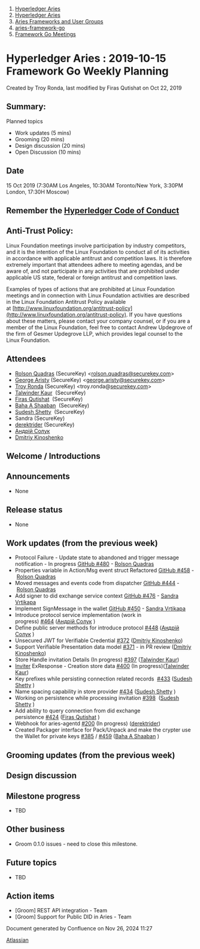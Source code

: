 1. [Hyperledger Aries](index.html)
2. [Hyperledger Aries](Hyperledger-Aries_18481154.html)
3. [Aries Frameworks and User Groups](Aries-Frameworks-and-User-Groups_18481290.html)
4. [aries-framework-go](aries-framework-go_18481606.html)
5. [Framework Go Meetings](Framework-Go-Meetings_18482076.html)

# Hyperledger Aries : 2019-10-15 Framework Go Weekly Planning

Created by Troy Ronda, last modified by Firas Qutishat on Oct 22, 2019

## Summary:

Planned topics

- Work updates (5 mins)
- Grooming (20 mins)
- Design discussion (20 mins)
- Open Discussion (10 mins)

## Date

15 Oct 2019 (7:30AM Los Angeles, 10:30AM Toronto/New York, 3:30PM London, 17:30H Moscow)

## Remember the [Hyperledger Code of Conduct](https://lf-hyperledger.atlassian.net/wiki/display/HYP/Hyperledger+Code+of+Conduct)

## Anti-Trust Policy:

Linux Foundation meetings involve participation by industry competitors, and it is the intention of the Linux Foundation to conduct all of its activities in accordance with applicable antitrust and competition laws. It is therefore extremely important that attendees adhere to meeting agendas, and be aware of, and not participate in any activities that are prohibited under applicable US state, federal or foreign antitrust and competition laws.

Examples of types of actions that are prohibited at Linux Foundation meetings and in connection with Linux Foundation activities are described in the Linux Foundation Antitrust Policy available at [http://www.linuxfoundation.org/antitrust-policy](http://www.linuxfoundation.org/antitrust-policy). If you have questions about these matters, please contact your company counsel, or if you are a member of the Linux Foundation, feel free to contact Andrew Updegrove of the firm of Gesmer Updegrove LLP, which provides legal counsel to the Linux Foundation.

## Attendees

- [Rolson Quadras](https://lf-hyperledger.atlassian.net/wiki/people/622101eec88f1000682f2f68?ref=confluence) (SecureKey) &lt;rolson.quadras@securekey.com&gt;
- [George Aristy](https://lf-hyperledger.atlassian.net/wiki/people/712020:a54e9044-6519-4da3-84ed-b85f302c0029?ref=confluence) (SecureKey) &lt;george.aristy@securekey.com&gt;
- [Troy Ronda](https://lf-hyperledger.atlassian.net/wiki/people/557058:c854f35a-2b58-4be3-9003-ca2a67495580?ref=confluence) (SecureKey) &lt;troy.ronda@[securekey.com](http://securekey.com)&gt;
- [Talwinder Kaur](https://lf-hyperledger.atlassian.net/wiki/people/557058:efba1922-111a-45bd-ada7-5e21ae89a9b5?ref=confluence)  (SecureKey)
- [Firas Qutishat](https://lf-hyperledger.atlassian.net/wiki/people/712020:81a7fd70-5c04-4c64-80bd-5701a34d4bb8?ref=confluence)  (SecureKey)
- [Baha A Shaaban](https://lf-hyperledger.atlassian.net/wiki/people/712020:c6fcc16a-f888-4bb1-bef3-41f4da326364?ref=confluence)  (SecureKey)
- [Sudesh Shetty](https://lf-hyperledger.atlassian.net/wiki/people/62334edb867a4e0070970909?ref=confluence)  (SecureKey)
- Sandra (SecureKey)
- [derektrider](https://lf-hyperledger.atlassian.net/wiki/people/60b7f69348b89500697aa128?ref=confluence) (SecureKey)
- [Андрій Солук](https://lf-hyperledger.atlassian.net/wiki/people/557058:944bd0fe-c47d-4ef3-b564-b2165534d406?ref=confluence)
- [Dmitriy Kinoshenko](https://lf-hyperledger.atlassian.net/wiki/people/557058:f8587cfb-189f-48fd-99b8-0f11f3d4fc50?ref=confluence)

## Welcome / Introductions

## Announcements

- None

## Release status

- None

## Work updates (from the previous week)

- Protocol Failure - Update state to abandoned and trigger message notification - In progress [GitHub #480](https://github.com/hyperledger/aries-framework-go/pull/480) - [Rolson Quadras](https://lf-hyperledger.atlassian.net/wiki/people/622101eec88f1000682f2f68?ref=confluence)
- Properties variable in Action/Msg event struct Refactored [GitHub #458](https://github.com/hyperledger/aries-framework-go/pull/458) - [Rolson Quadras](https://lf-hyperledger.atlassian.net/wiki/people/622101eec88f1000682f2f68?ref=confluence)
- Moved messages and events code from dispatcher [GitHub #444](https://github.com/hyperledger/aries-framework-go/pull/444) - [Rolson Quadras](https://lf-hyperledger.atlassian.net/wiki/people/622101eec88f1000682f2f68?ref=confluence)
- Add signer to did exchange service context [GitHub #476](https://github.com/hyperledger/aries-framework-go/pull/476) - [Sandra Vrtikapa](https://lf-hyperledger.atlassian.net/wiki/people/712020:ce049f56-7daf-45db-9d97-8c71991da019?ref=confluence)
- Implement SignMessage in the wallet [GitHub #450](https://github.com/hyperledger/aries-framework-go/pull/450) - [Sandra Vrtikapa](https://lf-hyperledger.atlassian.net/wiki/people/712020:ce049f56-7daf-45db-9d97-8c71991da019?ref=confluence)
- Introduce protocol service implementation (work in progress) [#464](https://github.com/hyperledger/aries-framework-go/issues/464) ([Андрій Солук](https://lf-hyperledger.atlassian.net/wiki/people/557058:944bd0fe-c47d-4ef3-b564-b2165534d406?ref=confluence) )
- Define public server methods for introduce protocol [#448](https://github.com/hyperledger/aries-framework-go/issues/448) ([Андрій Солук](https://lf-hyperledger.atlassian.net/wiki/people/557058:944bd0fe-c47d-4ef3-b564-b2165534d406?ref=confluence) )
- Unsecured JWT for Verifiable Credential [#372](https://github.com/hyperledger/aries-framework-go/issues/372) ([Dmitriy Kinoshenko](https://lf-hyperledger.atlassian.net/wiki/people/557058:f8587cfb-189f-48fd-99b8-0f11f3d4fc50?ref=confluence))
- Support Verifiable Presentation data model [#371](https://github.com/hyperledger/aries-framework-go/issues/371) - in PR review ([Dmitriy Kinoshenko](https://lf-hyperledger.atlassian.net/wiki/people/557058:f8587cfb-189f-48fd-99b8-0f11f3d4fc50?ref=confluence))
- Store Handle invitation Details (In progress) [#397](https://github.com/hyperledger/aries-framework-go/pull/443) ([Talwinder Kaur](https://lf-hyperledger.atlassian.net/wiki/people/557058:efba1922-111a-45bd-ada7-5e21ae89a9b5?ref=confluence))
- [Inviter](/wiki/pages/createpage.action?spaceKey=ARIES&title=Inviter&linkCreation=true&fromPageId=18482537) ExResponse - Creation store data [#400](https://github.com/hyperledger/aries-framework-go/issues/400) (In progress)([Talwinder Kaur](https://lf-hyperledger.atlassian.net/wiki/people/557058:efba1922-111a-45bd-ada7-5e21ae89a9b5?ref=confluence))
- Key prefixes while persisting connection related records  [#433](https://github.com/hyperledger/aries-framework-go/issues/433) ([Sudesh Shetty](https://lf-hyperledger.atlassian.net/wiki/people/62334edb867a4e0070970909?ref=confluence) )
- Name spacing capability in store provider [#434](https://github.com/hyperledger/aries-framework-go/issues/434) ([Sudesh Shetty](https://lf-hyperledger.atlassian.net/wiki/people/62334edb867a4e0070970909?ref=confluence) )
- Working on persistence while processing invitation [#398](https://github.com/hyperledger/aries-framework-go/issues/398)  ([Sudesh Shetty](https://lf-hyperledger.atlassian.net/wiki/people/62334edb867a4e0070970909?ref=confluence) )
- Add ability to query connection from did exchange persistence [#424](https://github.com/hyperledger/aries-framework-go/issues/424) ([Firas Qutishat](https://lf-hyperledger.atlassian.net/wiki/people/712020:81a7fd70-5c04-4c64-80bd-5701a34d4bb8?ref=confluence) )
- Webhook for aries-agentd [#200](https://github.com/hyperledger/aries-framework-go/issues/200) (In progress) ([derektrider](https://lf-hyperledger.atlassian.net/wiki/people/60b7f69348b89500697aa128?ref=confluence))
- Created Packager interface for Pack/Unpack and make the crypter use the Wallet for private keys [#385](https://github.com/hyperledger/aries-framework-go/issues/385) / [#459](https://github.com/hyperledger/aries-framework-go/pull/459) ([Baha A Shaaban](https://lf-hyperledger.atlassian.net/wiki/people/712020:c6fcc16a-f888-4bb1-bef3-41f4da326364?ref=confluence) )

## Grooming updates (from the previous week)

## Design discussion

## Milestone progress

- TBD

## Other business

- Groom 0.1.0 issues - need to close this milestone.

## Future topics

- TBD

## Action items

- \[Groom] REST API integration - Team
- \[Groom] Support for Public DID in Aries - Team

Document generated by Confluence on Nov 26, 2024 11:27

[Atlassian](http://www.atlassian.com/)
